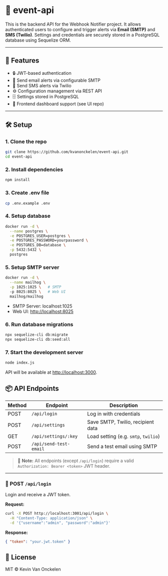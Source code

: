 # 📡 event-api

This is the backend API for the Webhook Notifier project. It allows authenticated users to configure and trigger alerts via **Email (SMTP)** and **SMS (Twilio)**. Settings and credentials are securely stored in a PostgreSQL database using Sequelize ORM.

---

## 🚀 Features

- 🔒 JWT-based authentication
- 📧 Send email alerts via configurable SMTP
- 📱 Send SMS alerts via Twilio
- ⚙️ Configuration management via REST API
- 🗄 Settings stored in PostgreSQL
- 🔌 Frontend dashboard support (see UI repo)

---

## 🛠 Setup

### 1. Clone the repo

```bash
git clone https://github.com/kvanonckelen/event-api.git
cd event-api
```

### 2. Install dependencies

```bash
npm install
```

### 3. Create .env file

```bash
cp .env.example .env
```

### 4. Setup database

```bash
docker run -d \
  --name postgres \
  -e POSTGRES_USER=postgres \
  -e POSTGRES_PASSWORD=yourpassword \
  -e POSTGRES_DB=database \
  -p 5432:5432 \
  postgres
```

### 5. Setup SMTP server

```bash
docker run -d \
  --name mailhog \
  -p 1025:1025 \   # SMTP
  -p 8025:8025 \   # Web UI
  mailhog/mailhog
```

- SMTP Server: localhost:1025
- Web UI: [http://localhost:8025](http://localhost:8025)

### 6. Run database migrations

```bash
npx sequelize-cli db:migrate
npx sequelize-cli db:seed:all
```

### 7. Start the development server

```bash
node index.js
```

API will be available at [http://localhost:3000](http://localhost:3000).

## 📦 API Endpoints

| Method | Endpoint                | Description                          |
|--------|-------------------------|--------------------------------------|
| POST   | `/api/login`            | Log in with credentials              |
| POST   | `/api/settings`         | Save SMTP, Twilio, recipient data    |
| GET    | `/api/settings/:key`    | Load setting (e.g. `smtp`, `twilio`) |
| POST   | `/api/send-test-email`  | Send a test email using SMTP         |

> 🔐 **Note:** All endpoints (except `/api/login`) require a valid `Authorization: Bearer <token>` JWT header.

---

### 🔑 POST `/api/login`

Login and receive a JWT token.

**Request:**

```bash
curl -X POST http://localhost:3001/api/login \
  -H "Content-Type: application/json" \
  -d '{"username":"admin", "password":"admin"}'
```

**Response:**

```json
{ "token": "your.jwt.token" }
```

## 📄 License
MIT © Kevin Van Onckelen



